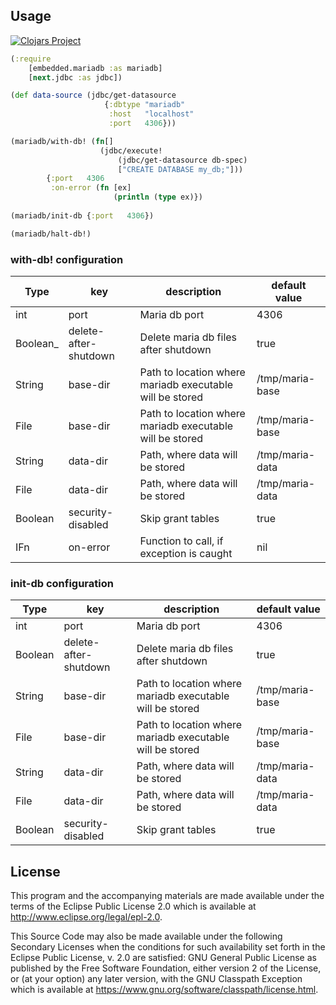 ## Usage

[![Clojars Project](https://img.shields.io/clojars/v/org.clojars.jj/embedded-mariadb-clj.svg)](https://clojars.org/org.clojars.jj/embedded-mariadb-clj)

``` clojure
(:require
    [embedded.mariadb :as mariadb]
    [next.jdbc :as jdbc])

(def data-source (jdbc/get-datasource
                     {:dbtype "mariadb"
                      :host   "localhost"
                      :port   4306}))

(mariadb/with-db! (fn[] 
                    (jdbc/execute! 
                        (jdbc/get-datasource db-spec) 
                        ["CREATE DATABASE my_db;"]))
        {:port   4306
         :on-error (fn [ex]
                       (println (type ex)})
                       
(mariadb/init-db {:port   4306})         

(mariadb/halt-db!)

``` 

### with-db! configuration

| Type     | key                   | description                                              | default value   |
|----------|-----------------------|----------------------------------------------------------|-----------------|
| int      | port                  | Maria db port                                            | 4306            |    
| Boolean_ | delete-after-shutdown | Delete maria db files after shutdown                     | true            |
| String   | base-dir              | Path to location where mariadb executable will be stored | /tmp/maria-base |
| File     | base-dir              | Path to location where mariadb executable will be stored | /tmp/maria-base |
| String   | data-dir              | Path, where data will be stored                          | /tmp/maria-data |
| File     | data-dir              | Path, where data will be stored                          | /tmp/maria-data |
| Boolean  | security-disabled     | Skip grant tables                                        | true            |
| IFn      | on-error              | Function to call, if exception is caught                 | nil             |

### init-db configuration

| Type    | key                   | description                                              | default value   |
|---------|-----------------------|----------------------------------------------------------|-----------------|
| int     | port                  | Maria db port                                            | 4306            |    
| Boolean | delete-after-shutdown | Delete maria db files after shutdown                     | true            |
| String  | base-dir              | Path to location where mariadb executable will be stored | /tmp/maria-base |
| File    | base-dir              | Path to location where mariadb executable will be stored | /tmp/maria-base |
| String  | data-dir              | Path, where data will be stored                          | /tmp/maria-data |
| File    | data-dir              | Path, where data will be stored                          | /tmp/maria-data |
| Boolean | security-disabled     | Skip grant tables                                        | true            |

## License

This program and the accompanying materials are made available under the
terms of the Eclipse Public License 2.0 which is available at
http://www.eclipse.org/legal/epl-2.0.

This Source Code may also be made available under the following Secondary
Licenses when the conditions for such availability set forth in the Eclipse
Public License, v. 2.0 are satisfied: GNU General Public License as published by
the Free Software Foundation, either version 2 of the License, or (at your
option) any later version, with the GNU Classpath Exception which is available
at https://www.gnu.org/software/classpath/license.html.
